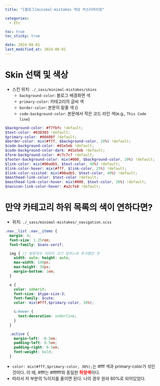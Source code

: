 ```yaml
---
title: "[블로그]minimal-mistakes 색상 커스터마이징"

categories:
  - Etc

toc: true
toc_sticky: true

date: 2024-08-01
last_modified_at: 2024-08-01 
---
```


# Skin 선택 및 색상
- 스킨 위치: `./_sass/minimal-mistakes/skins`
  - `background-color`: 블로그 배경화면 색
  - `primary-color`: 카테고리의 글씨 색
  - `border-color`: 본문의 밑줄 색 (<u></u>)
  - `code-background-color`: 본문에서 작은 코드 라인 색(e.g., `This Code line`)
    
```scss
$background-color: #f7fbfc !default;
$text-color: #030303 !default;
$primary-color: #00408f !default;
$border-color: mix(#fff, $background-color, 20%) !default;
$code-background-color: #d1e5eb !default;
$code-background-color-dark: #d1e5eb !default;
$form-background-color: #c7c7c7 !default;
$footer-background-color: mix(#000, $background-color, 20%) !default;
$link-color: mix(#00adb5, $text-color, 40%) !default;
$link-color-hover: mix(#fff, $link-color, 25%) !default;
$link-color-visited: mix(#00adb5, $text-color, 40%) !default;
$masthead-link-color: $text-color !default;
$masthead-link-color-hover: mix(#000, $text-color, 20%) !default;
$navicon-link-color-hover: #a2cfe8 !default;
```

# 만약 카테고리 하위 목록의 색이 연하다면?
- 위치: `./_sass/minimal-mistakes/_navigation.scss`

```scss
.nav__list .nav__items {
  margin: 0;
  font-size: 1.25rem;
  font-family: $sans-serif;

  img { // 방문자수 이미지 크기 맞추느라 추가했던 것
    width: auto; height: auto;
    max-width: 140px;
    max-height: 38px;
    margin-bottom: 1em;
  }

  a {
    color: inherit;
    font-size: $type-size-3;
    font-family: $cute;
    color: mix(#fff,$primary-color, 30%);

    &:hover {
      text-decoration: underline;
    }
  }

  .active {
    margin-left: -0.5em;
    padding-left: 0.5em;
    padding-right: 0.5em;
    font-weight: bold;
  }
```

- `color: mix(#fff,$primary-color, 30%);`는 #fff 색과 primary-color가 섞인 것이다. 이 때, #fff는 #ffffff와 동일한 <span style="color:red">**하양색**</span>이다.
- 따라서 저 부분의 %이지를 줄이면 된다. 나의 경우 원랴 80%로 되어있었다.
